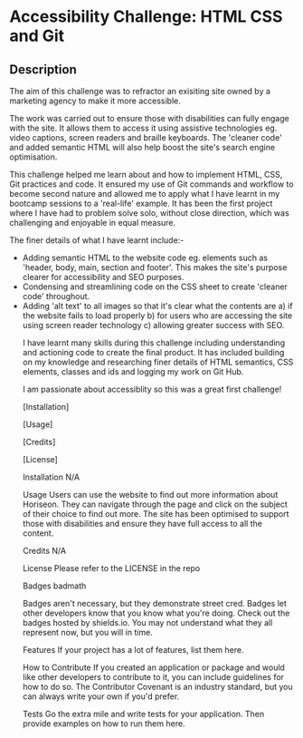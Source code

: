 <h1><strong>Accessibility Challenge: HTML CSS and Git</strong></h1>

<h2>Description</h2>
The aim of this challenge was to refractor an exisiting site owned by a marketing agency to make it more accessible. 

The work was carried out to ensure those with disabilities can fully engage with the site. It allows them to access it using assistive technologies eg. video captions, screen readers and braille keyboards. The 'cleaner code' and added semantic HTML will also help boost the site's search engine optimisation.

This challenge helped me learn about and how to implement HTML, CSS, Git practices and code. It ensured my use of Git commands and workflow to become second nature and allowed me to apply what I have learnt in my bootcamp sessions to a 'real-life' example. It has been the first project where I have had to problem solve solo, without close direction, which was challenging and enjoyable in equal measure. 

The finer details of what I have learnt include:-
<ul>
  <li>Adding semantic HTML to the website code eg. elements such as 'header, body, main, section and footer'. This makes the site's purpose clearer for accessibility and SEO purposes.</li>
    <li>Condensing and streamlining code on the CSS sheet to create 'cleaner code' throughout.</li>
    <li>Adding 'alt text' to all images so that it's clear what the contents are a) if the website fails to load properly b) for users who are accessing the site using screen reader technology c) allowing greater success with SEO.</li>
    

I have learnt many skills during this challenge including understanding and actioning code to create the final product. It has included building on my knowledge and researching finer details of HTML semantics, CSS elements, classes and ids and logging my work on Git Hub.

I am passionate about accessiblity so this was a great first challenge!

[Installation]

[Usage]

[Credits]

[License]

Installation
N/A

Usage
Users can use the website to find out more information about Horiseon. They can navigate through the page and click on the subject of their choice to find out more. The site has been optimised to support those with disabilities and ensure they have full access to all the content.  

Credits
N/A

License
Please refer to the LICENSE in the repo

Badges
badmath

Badges aren't necessary, but they demonstrate street cred. Badges let other developers know that you know what you're doing. Check out the badges hosted by shields.io. You may not understand what they all represent now, but you will in time.

Features
If your project has a lot of features, list them here.

How to Contribute
If you created an application or package and would like other developers to contribute to it, you can include guidelines for how to do so. The Contributor Covenant is an industry standard, but you can always write your own if you'd prefer.

Tests
Go the extra mile and write tests for your application. Then provide examples on how to run them here.
